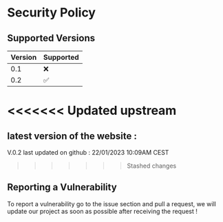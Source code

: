 # Security Policy

## Supported Versions

| Version | Supported          |
| ------- | ------------------ |
| 0.1     | :x:                |
| 0.2     | :white_check_mark: |

<<<<<<< Updated upstream
=======
## latest version of the website :

V.0.2
last updated on github : 22/01/2023 10:09AM CEST

>>>>>>> Stashed changes
## Reporting a Vulnerability

To report a vulnerability go to the issue section and pull a request, we will update our project as soon as possible after receiving the request !
